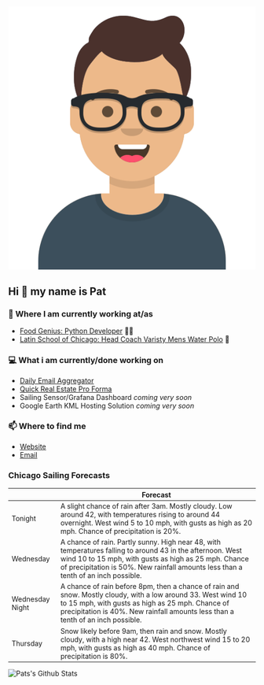 [![Social banner for p-j-falconer](https://raw.githubusercontent.com/P-J-FALCONER/P-J-FALCONER/master/assets/avataaars.svg)](https://patfalconer.com/)
## Hi :wave: my name is Pat

### 💼 Where I am currently working at/as
- [Food Genius: Python Developer](https://getfoodgenius.com/) 🍔🐍
- [Latin School of Chicago: Head Coach Varisty Mens Water Polo](https://www.latinschool.org/) 🤽


### 💻 What i am currently/done working on
 - [Daily Email Aggregator](https://github.com/P-J-FALCONER/dott_daily_mail)
 - [Quick Real Estate Pro Forma](https://github.com/P-J-FALCONER/henry)
 - Sailing Sensor/Grafana Dashboard *coming very soon*
 - Google Earth KML Hosting Solution *coming very soon*

### 📫 Where to find me
 - [Website](https://patfalconer.com/)
 - [Email](mailto:patrick.j.falconer@gmail.com)


### Chicago Sailing Forecasts
|   | Forecast  |
|---|---|
| Tonight | A slight chance of rain after 3am. Mostly cloudy. Low around 42, with temperatures rising to around 44 overnight. West wind 5 to 10 mph, with gusts as high as 20 mph. Chance of precipitation is 20%. |
| Wednesday | A chance of rain. Partly sunny. High near 48, with temperatures falling to around 43 in the afternoon. West wind 10 to 15 mph, with gusts as high as 25 mph. Chance of precipitation is 50%. New rainfall amounts less than a tenth of an inch possible. |
| Wednesday Night | A chance of rain before 8pm, then a chance of rain and snow. Mostly cloudy, with a low around 33. West wind 10 to 15 mph, with gusts as high as 25 mph. Chance of precipitation is 40%. New rainfall amounts less than a tenth of an inch possible. |
| Thursday | Snow likely before 9am, then rain and snow. Mostly cloudy, with a high near 42. West northwest wind 15 to 20 mph, with gusts as high as 40 mph. Chance of precipitation is 80%. |

![Pats's Github Stats](https://github-readme-stats.vercel.app/api?username=p-j-falconer&show_icons=true&theme=radical)
